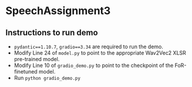 # SpeechAssignment3

## Instructions to run demo
- `pydantic==1.10.7`, `gradio==3.34` are required to run the demo.
- Modify Line 24 of `model.py` to point to the appropriate Wav2Vec2 XLSR pre-trained model.
- Modify Line 10 of `gradio_demo.py` to point to the checkpoint of the FoR-finetuned model.
- Run `python gradio_demo.py`
